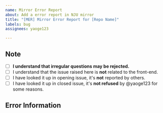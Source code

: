 ```yaml
---
name: Mirror Error Report
about: Add a error report in NJU mirror
title: "[MER] Mirror Error Report for [Repo Name]"
labels: bug
assignees: yaoge123

---
```


## Note
<!-- (please done the following and add x in `[ ]`) -->
- [ ] **I understand that irregular questions may be rejected.**
- [ ] I understand that the issue raised here is **not** related to  the front-end.
- [ ] I have looked it up in opening issue, it's **not** reported by others.
- [ ] I have looked it up in closed issue, it's **not refused** by @yaoge123 for some reasons.

## Error Information

<!-- Description the **repo url**, **error inforation** and **how to reproduce the problem**-->
